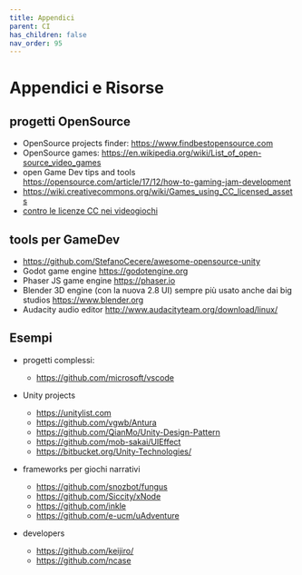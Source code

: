 ```yaml
---
title: Appendici
parent: CI
has_children: false
nav_order: 95
---
```


# Appendici e Risorse

## progetti OpenSource
- OpenSource projects finder: <https://www.findbestopensource.com>
- OpenSource games: <https://en.wikipedia.org/wiki/List_of_open-source_video_games>
- open Game Dev tips and tools <https://opensource.com/article/17/12/how-to-gaming-jam-development>
- <https://wiki.creativecommons.org/wiki/Games_using_CC_licensed_assets>
- [contro le licenze CC nei videogiochi](https://www.gamasutra.com/blogs/StephenMcArthur/20160112/262962/Creative_Commons_is_Not_a_Smart_Source_for_Video_Game_Assets.php)

## tools per GameDev
- <https://github.com/StefanoCecere/awesome-opensource-unity>
- Godot game engine https://godotengine.org
- Phaser JS game engine https://phaser.io
- Blender 3D engine (con la nuova 2.8 UI) sempre più usato anche dai big studios https://www.blender.org
- Audacity audio editor http://www.audacityteam.org/download/linux/
 
## Esempi
- progetti complessi:
  - https://github.com/microsoft/vscode

- Unity projects
  - https://unitylist.com
  - https://github.com/vgwb/Antura
  - https://github.com/QianMo/Unity-Design-Pattern
  - https://github.com/mob-sakai/UIEffect
  - https://bitbucket.org/Unity-Technologies/

- frameworks per giochi narrativi
  - https://github.com/snozbot/fungus
  - https://github.com/Siccity/xNode
  - https://github.com/inkle
  - https://github.com/e-ucm/uAdventure

- developers
  - https://github.com/keijiro/
  - https://github.com/ncase

